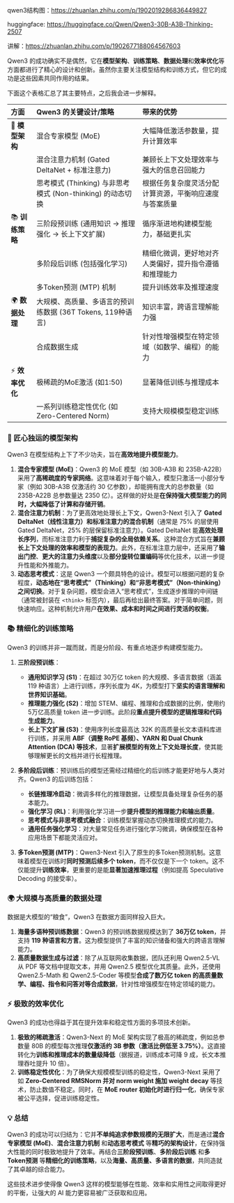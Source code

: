 qwen3结构图：https://zhuanlan.zhihu.com/p/1902019286836449827

huggingface: https://huggingface.co/Qwen/Qwen3-30B-A3B-Thinking-2507

讲解：https://zhuanlan.zhihu.com/p/1902677188064567603

Qwen3 的成功确实不是偶然，它在**模型架构**、**训练策略**、**数据处理**和**效率优化**等方面都进行了精心的设计和创新。虽然你主要关注模型结构和训练方式，但它的成功是这些因素共同作用的结果。

下面这个表格汇总了其主要特点，之后我会进一步解释。

| 方面                 | Qwen3 的关键设计/策略                                      | 带来的优势                                                 |
| :------------------- | :--------------------------------------------------------- | :--------------------------------------------------------- |
| 🧠 **模型架构**      | 混合专家模型 (MoE)                                         | 大幅降低激活参数量，提升计算效率                     |
|                      | 混合注意力机制 (Gated DeltaNet + 标准注意力)               | 兼顾长上下文处理效率与强大的信息召回能力               |
|                      | 思考模式 (Thinking) 与非思考模式 (Non-thinking) 的动态切换 | 根据任务复杂度灵活分配计算资源，平衡响应速度与答案质量 |
| 📚 **训练策略**      | 三阶段预训练 (通用知识 → 推理强化 → 长上下文扩展)          | 循序渐进地构建模型能力，基础更扎实                     |
|                      | 多阶段后训练 (包括强化学习)                                | 精细化微调，更好地对齐人类偏好，提升指令遵循和推理能力   |
|                      | 多Token预测 (MTP) 机制                                     | 提升训练效率及推理速度                               |
| 🌍 **数据处理**      | 大规模、高质量、多语言的预训练数据 (36T Tokens, 119种语言) | 知识丰富，跨语言理解能力强                             |
|                      | 合成数据生成                                              | 针对性增强模型在特定领域（如数学、编程）的能力         |
| ⚡ **效率优化**      | 极稀疏的MoE激活 (如1:50)                                   | 显著降低训练与推理成本                               |
|                      | 一系列训练稳定性优化 (如Zero-Centered Norm)                | 支持大规模模型稳定训练                               |

### 🧠 匠心独运的模型架构

Qwen3 在模型结构上下了不少功夫，旨在**高效地提升模型能力**。

1.  **混合专家模型 (MoE)**：Qwen3 的 MoE 模型（如 30B-A3B 和 235B-A22B）采用了**高稀疏度的专家网络**。这意味着对于每个输入，模型只激活一小部分专家（例如 30B-A3B 仅激活约 30 亿参数），却能拥有庞大的总参数量（如 235B-A22B 总参数量达 2350 亿）。这样做的好处是**在保持强大模型能力的同时，大幅降低了计算和存储开销**。
2.  **混合注意力机制**：为了更高效地处理长上下文，Qwen3-Next 引入了 **Gated DeltaNet（线性注意力）和标准注意力的混合机制**（通常是 75% 的层使用 Gated DeltaNet，25% 的层保留标准注意力）。Gated DeltaNet 能**高效处理长序列**，而标准注意力利于**捕捉复杂的全局依赖关系**。这种混合方式旨在**兼顾长上下文处理的效率和模型的表现力**。此外，在标准注意力层中，还采用了**输出门控**、**更大的注意力头维度**以及**部分旋转位置编码**等优化技术，以进一步提升性能和外推能力。
3.  **动态思考模式**：这是 Qwen3 一个颇具特色的设计。模型可以根据问题的复杂程度，**动态地在“思考模式”（Thinking）和“非思考模式”（Non-thinking）之间切换**。对于复杂问题，模型会进入“思考模式”，生成逐步推理的中间链（通常被封装在 `<think>` 标签内），最后再给出最终答案。对于简单问题，则快速响应。这种机制允许用户**在效果、成本和时间之间进行灵活的权衡**。

### 📚 精细化的训练策略

Qwen3 的训练并非一蹴而就，而是分阶段、有重点地逐步构建模型能力。

1.  **三阶段预训练**：
    *   **通用知识学习 (S1)**：在超过 30万亿 token 的大规模、多语言数据（涵盖 119 种语言）上进行训练，序列长度为 4K，为模型打下**坚实的语言理解和世界知识基础**。
    *   **推理能力强化 (S2)**：增加 STEM、编程、推理和合成数据的比例，使用约 5万亿高质量 token 进一步训练。此阶段**重点提升模型的逻辑推理和代码生成能力**。
    *   **长上下文扩展 (S3)**：使用序列长度最高达 32K 的高质量长文本语料库进行训练，并采用 **ABF（调整 RoPE 基频）、YARN 和 Dual Chunk Attention (DCA) 等技术**，显著**扩展模型的有效上下文处理长度**，使其能够理解更长的文档并进行长程推理。

2.  **多阶段后训练**：预训练后的模型还需经过精细化的后训练才能更好地与人类对齐。Qwen3 的后训练包括：
    *   **长链推理冷启动**：微调多样化的推理数据，让模型具备处理复杂任务的基本能力。
    *   **强化学习 (RL)**：利用强化学习进一步**提升模型的推理能力和输出质量**。
    *   **思考模式与非思考模式融合**：训练模型掌握动态切换推理模式的能力。
    *   **通用任务强化学习**：对大量常见任务进行强化学习微调，确保模型在各种应用场景下都能灵活应对。

3.  **多Token预测 (MTP)**：Qwen3-Next 引入了原生的多Token预测机制。这意味着模型在训练时**同时预测后续多个 token**，而不仅仅是下一个 token。这不仅能提升**训练效率**，更重要的是能**显著加速推理过程**（例如提高 Speculative Decoding 的接受率）。

### 🌍 大规模与高质量的数据处理

数据是大模型的“粮食”，Qwen3 在数据方面同样投入巨大。

1.  **海量多语种预训练数据**：Qwen3 的预训练数据规模达到了 **36万亿 token**，并支持 **119 种语言和方言**。这为模型提供了丰富的知识储备和强大的跨语言理解能力。
2.  **高质量数据生成与过滤**：除了从互联网收集数据，团队还利用 Qwen2.5-VL 从 PDF 等文档中提取文本，并用 Qwen2.5 模型优化其质量。此外，还使用 Qwen2.5-Math 和 Qwen2.5-Coder 等模型**合成了数万亿 token 的高质量数学、编程、指令和问答对等合成数据**，针对性增强模型在特定领域的能力。

### ⚡ 极致的效率优化

Qwen3 的成功也得益于其在提升效率和稳定性方面的多项技术创新。

1.  **极致的稀疏激活**：Qwen3-Next 的 MoE 架构实现了极高的稀疏度，例如总参数量 80B 的模型每次推理**仅激活约 3B 参数（激活比例低至 3.75%）**。这直接转化为**训练和推理成本的数量级降低**（据报道，训练成本可降 9 成，长文本推理吞吐提升 10 倍）。
2.  **训练稳定性优化**：为了确保大规模模型训练的稳定性，Qwen3-Next 采用了如 **Zero-Centered RMSNorm 并对 norm weight 施加 weight decay** 等技术，防止数值不稳定。同时，在 **MoE router 初始化时进行归一化**，确保专家被公平选择，促进训练稳定性。

### 💡 总结

Qwen3 的成功可以归结为：它并**不单纯追求参数规模的无限扩大**，而是通过**混合专家模型 (MoE)**、**混合注意力机制** 和**动态思考模式** 等**精巧的架构设计**，在保持强大性能的同时极致地提升了效率。再结合**三阶段预训练**、**多阶段后训练** 和**多Token预测** 等**精细化的训练策略**，以及**海量、高质量、多语言的数据**，共同造就了其卓越的综合能力。

这些技术进步使得像 Qwen3 这样的模型能够在性能、效率和实用性之间取得更好的平衡，让强大的 AI 能力更容易被广泛获取和应用。